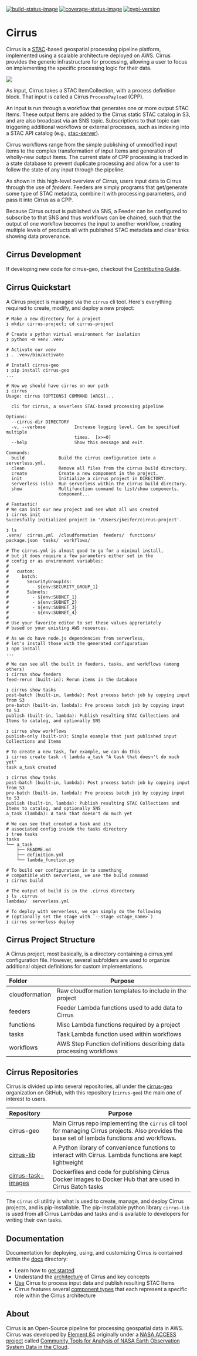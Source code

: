 [![build-status-image]][build-status]
[![coverage-status-image]][codecov]
[![pypi-version]][pypi]

# Cirrus

Cirrus is a [STAC](https://stacspec.org/)-based geospatial processing pipeline platform,
implemented using a scalable architecture deployed on AWS. Cirrus provides the generic
infrastructure for processing, allowing a user to focus on implementing the specific
processing logic for their data.

![](src/cirrus/docs/images/arch-overview.png)

As input, Cirrus takes a STAC ItemCollection, with a process definition block.
That input is called a Cirrus `ProcessPayload` (CPP).

An input is run through a workflow that generates one or more output STAC Items.
These output Items are added to the Cirrus static STAC catalog in S3,
and are also broadcast via an SNS topic. Subscriptions to that topic can
triggering additional workflows or external processes, such as indexing into a
STAC API catalog (e.g.,
[stac-server](https://github.com/stac-utils/stac-server)).

Cirrus workflows range from the simple publishing of unmodified input items to
the complex transformation of input Items and generation of wholly-new output
Items. The current state of CPP processing is tracked in a state database
to prevent duplicate processing and allow for a user to follow the state of any
input through the pipeline.

As shown in this high-level overview of Cirrus, users input data to Cirrus
through the use of _feeders_. Feeders are simply programs that get/generate
some type of STAC metadata, combine it with processing parameters, and pass it
into Cirrus as a CPP.

Because Cirrus output is published via SNS, a Feeder can be configured to
subscribe to that SNS and thus workflows can be chained, such that the output
of one workflow becomes the input to another workflow, creating multiple levels
of products all with published STAC metadata and clear links showing data
provenance.

## Cirrus Development

If developing new code for cirrus-geo, checkout the [Contributing Guide](CONTRIBUTING.md).

## Cirrus Quickstart

A Cirrus project is managed via the `cirrus` cli tool.
Here's everything required to create, modify, and deploy a new project:

```
# Make a new directory for a project
❯ mkdir cirrus-project; cd cirrus-project

# Create a python virtual environment for isolation
❯ python -m venv .venv

# Activate our venv
❯ . .venv/bin/activate

# Install cirrus-geo
❯ pip install cirrus-geo
...

# Now we should have cirrus on our path
❯ cirrus
Usage: cirrus [OPTIONS] COMMAND [ARGS]...

  cli for cirrus, a severless STAC-based processing pipeline

Options:
  --cirrus-dir DIRECTORY
  -v, --verbose           Increase logging level. Can be specified multiple
                          times.  [x>=0]
  --help                  Show this message and exit.

Commands:
  build             Build the cirrus configuration into a serverless.yml.
  clean             Remove all files from the cirrus build directory.
  create            Create a new component in the project.
  init              Initialize a cirrus project in DIRECTORY.
  serverless (sls)  Run serverless within the cirrus build directory.
  show              Multifunction command to list/show components,
                    component...

# Fantastic!
# We can init our new project and see what all was created
❯ cirrus init
Succesfully initialized project in '/Users/jkeifer/cirrus-project'.

❯ ls
.venv/	cirrus.yml  /cloudformation  feeders/  functions/  package.json  tasks/  workflows/

# The cirrus.yml is almost good to go for a minimal install,
# but it does require a few parameters either set in the
# config or as environment variables:
#
#   custom:
#     batch:
#       SecurityGroupIds:
#         - ${env:SECURITY_GROUP_1}
#       Subnets:
#         - ${env:SUBNET_1}
#         - ${env:SUBNET_2}
#         - ${env:SUBNET_3}
#         - ${env:SUBNET_4}
#
# Use your favorite editor to set these values approriately
# based on your existing AWS resources.

# As we do have node.js dependencies from serverless,
# let's install those with the generated configuration
❯ npm install
...

# We can see all the built in feeders, tasks, and workflows (among others)
❯ cirrus show feeders
feed-rerun (built-in): Rerun items in the database

❯ cirrus show tasks
post-batch (built-in, lambda): Post process batch job by copying input from S3
pre-batch (built-in, lambda): Pre process batch job by copying input to S3
publish (built-in, lambda): Publish resulting STAC Collections and Items to catalog, and optionally SNS

❯ cirrus show workflows
publish-only (built-in): Simple example that just published input Collections and Items

# To create a new task, for example, we can do this
❯ cirrus create task -t lambda a_task "A task that doesn't do much yet"
task a_task created

❯ cirrus show tasks
post-batch (built-in, lambda): Post process batch job by copying input from S3
pre-batch (built-in, lambda): Pre process batch job by copying input to S3
publish (built-in, lambda): Publish resulting STAC Collections and Items to catalog, and optionally SNS
a_task (lambda): A task that doesn't do much yet

# We can see that created a task and its
# associated config inside the tasks directory
❯ tree tasks
tasks
└── a_task
    ├── README.md
    ├── definition.yml
    └── lambda_function.py

# To build our configuration in to something
# compatible with serverless, we use the build command
❯ cirrus build

# The output of build is in the .cirrus directory
❯ ls .cirrus
lambdas/  serverless.yml

# To deploy with serverless, we can simply do the following
# (optionally set the stage with `--stage <stage_name>`)
❯ cirrus serverless deploy
```

## Cirrus Project Structure

A Cirrus project, most basically, is a directory containing a cirrus.yml
configuration file. However, several subfolders are used to organize
additional object definitions for custom implementations.

| Folder         | Purpose                                                            |
| :------------- | ------------------------------------------------------------------ |
| cloudformation | Raw cloudformation templates to include in the project             |
| feeders        | Feeder Lambda functions used to add data to Cirrus                 |
| functions      | Misc Lambda functions required by a project                        |
| tasks          | Task Lambda function used within workflows                         |
| workflows      | AWS Step Function definitions describing data processing workflows |

## Cirrus Repositories

Cirrus is divided up into several repositories, all under the
[cirrus-geo](https://github.com/cirrus-geo) organization on GitHub,
with this repository (`cirrus-geo`) the main one of interest to users.

| Repository                                                             | Purpose                                                                                                                                         |
| :--------------------------------------------------------------------- | ----------------------------------------------------------------------------------------------------------------------------------------------- |
| cirrus-geo                                                             | Main Cirrus repo implementing the `cirrus` cli tool for managing Cirrus projects. Also provides the base set of lambda functions and workflows. |
| [cirrus-lib](https://github.com/cirrus-geo/cirrus-lib)                 | A Python library of convenience functions to interact with Cirrus. Lambda functions are kept lightweight                                        |
| [cirrus-task-images](https://github.com/cirrus-geo/cirrus-task-images) | Dockerfiles and code for publishing Cirrus Docker images to Docker Hub that are used in Cirrus Batch tasks                                      |

The `cirrus` cli utilitiy is what is used to create, manage, and deploy
Cirrus projects, and is pip-installable. The pip-installable python
library `cirrus-lib` is used from all Cirrus Lambdas and tasks and is
available to developers for writing their own tasks.

## Documentation

Documentation for deploying, using, and customizing Cirrus is contained
within the [docs](https://cirrus-geo.github.io/cirrus-geo/) directory:

- Learn how to [get started](https://cirrus-geo.github.io/cirrus-geo/stable/cirrus/10_intro.html)
- Understand the [architecture](https://cirrus-geo.github.io/cirrus-geo/stable/cirrus/20_arch.html) of Cirrus and key concepts
- [Use](https://cirrus-geo.github.io/cirrus-geo/stable/cirrus/30_payload.html) Cirrus to process input data and publish resulting STAC Items
- Cirrus features several [component types](https://cirrus-geo.github.io/cirrus-geo/stable/cirrus/60_components.html) that each represent a specific role within the Cirrus architecture

## About

Cirrus is an Open-Source pipeline for processing geospatial data in AWS.
Cirrus was developed by [Element 84](https://element84.com/) originally
under a [NASA ACCESS project](https://earthdata.nasa.gov/esds/competitive-programs/access)
called [Community Tools for Analysis of NASA Earth Observation System Data in the Cloud](https://earthdata.nasa.gov/esds/competitive-programs/access/eos-data-cloud).

[build-status-image]: https://github.com/cirrus-geo/cirrus-geo/actions/workflows/python-test.yml/badge.svg
[build-status]: https://github.com/cirrus-geo/cirrus-geo/actions/workflows/python-test.yml
[coverage-status-image]: https://img.shields.io/codecov/c/github/cirrus-geo/cirrus-geo/master.svg
[codecov]: https://codecov.io/github/cirrus-geo/cirrus-geo?branch=master
[pypi-version]: https://img.shields.io/pypi/v/cirrus-geo.svg
[pypi]: https://pypi.org/project/cirrus-geo/
